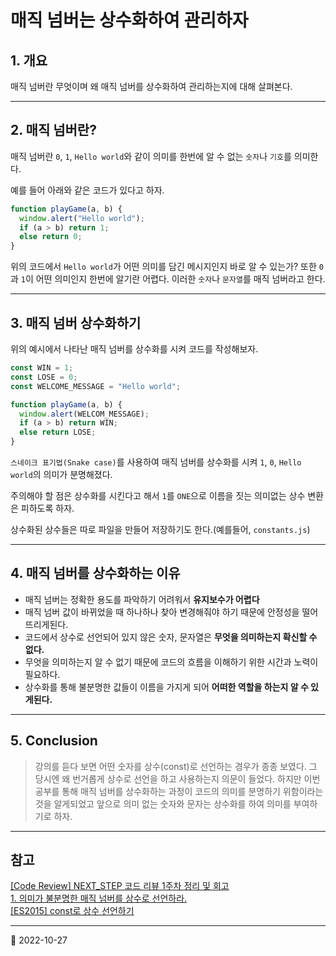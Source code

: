 # 매직 넘버는 상수화하여 관리하자

## 1. 개요

매직 넘버란 무엇이며 왜 매직 넘버를 상수화하여 관리하는지에 대해 살펴본다.

---

## 2. 매직 넘버란?

매직 넘버란 `0`, `1`, `Hello world`와 같이 의미를 한번에 알 수 없는 `숫자`나 `기호`를 의미한다.

예를 들어 아래와 같은 코드가 있다고 하자.

```javascript
function playGame(a, b) {
  window.alert("Hello world");
  if (a > b) return 1;
  else return 0;
}
```

위의 코드에서 `Hello world`가 어떤 의미를 담긴 메시지인지 바로 알 수 있는가? 또한 `0`과 `1`이 어떤 의미인지 한번에 알기란 어렵다. 이러한 `숫자`나 `문자열`를 매직 넘버라고 한다.

---

## 3. 매직 넘버 상수화하기

위의 예시에서 나타난 매직 넘버를 상수화를 시켜 코드를 작성해보자.

```javascript
const WIN = 1;
const LOSE = 0;
const WELCOME_MESSAGE = "Hello world";

function playGame(a, b) {
  window.alert(WELCOM_MESSAGE);
  if (a > b) return WIN;
  else return LOSE;
}
```

`스네이크 표기법(Snake case)`를 사용하여 매직 넘버를 상수화를 시켜 `1`, `0`, `Hello world`의 의미가 분명해졌다.

주의해야 할 점은 상수화를 시킨다고 해서 `1`를 `ONE`으로 이름을 짓는 의미없는 상수 변환은 피하도록 하자.

상수화된 상수들은 따로 파일을 만들어 저장하기도 한다.(예를들어, `constants.js`)

---

## 4. 매직 넘버를 상수화하는 이유

- 매직 넘버는 정확한 용도를 파악하기 어려워서 **유지보수가 어렵다**
- 매직 넘버 값이 바뀌었을 때 하나하나 찾아 변경해줘야 하기 때문에 안정성을 떨어뜨리게된다.
- 코드에서 상수로 선언되어 있지 않은 숫자, 문자열은 **무엇을 의미하는지 확신할 수 없다.**
- 무엇을 의미하는지 알 수 없기 때문에 코드의 흐름을 이해하기 위한 시간과 노력이 필요하다.
- 상수화를 통해 불분명한 값들이 이름을 가지게 되어 **어떠한 역할을 하는지 알 수 있게된다.**

---

## 5. Conclusion

> 강의를 듣다 보면 어떤 숫자를 상수(const)로 선언하는 경우가 종종 보였다. 그 당시엔 왜 번거롭게 상수로 선언을 하고 사용하는지 의문이 들었다. 하지만 이번 공부를 통해 매직 넘버를 상수화하는 과정이 코드의 의미를 분명하기 위함이라는 것을 알게되었고 앞으로 의미 없는 숫자와 문자는 상수화를 하여 의미를 부여하기로 하자.

---

## 참고

[[Code Review] NEXT_STEP 코드 리뷰 1주차 정리 및 회고](https://velog.io/@miot2j/Code-Review-NEXTSTEP-%EC%BD%94%EB%93%9C-%EB%A6%AC%EB%B7%B0-1%EC%A3%BC%EC%B0%A8-%EC%A0%95%EB%A6%AC-%EB%B0%8F-%ED%9B%84%EA%B8%B0)  
[1. 의미가 불분명한 매직 넘버를 상수로 선언하라.](https://javabom.tistory.com/28)  
[[ES2015] const로 상수 선언하기](https://www.daleseo.com/js-es2015-const/)

---

📅 2022-10-27
